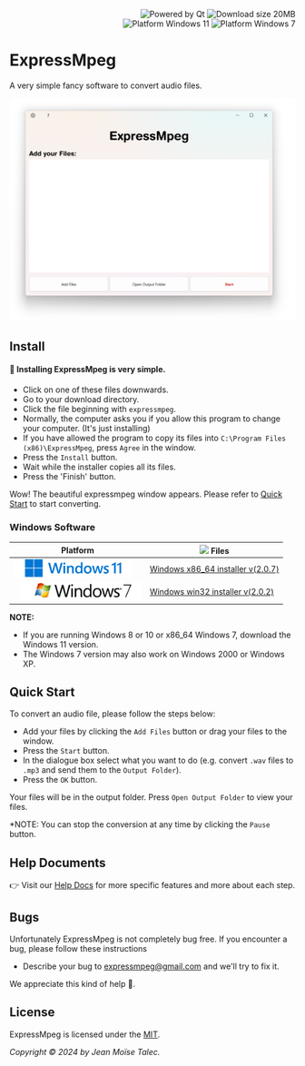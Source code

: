 <p align="right"> 
  <img src="https://img.shields.io/badge/Uses%20Qt-gray?logo=Qt&logoColor=green" alt="Powered by Qt"/> 
  <img src="https://img.shields.io/badge/Download%20size-89MB-green" alt="Download size 20MB"/> <br> 
  <img src="https://img.shields.io/badge/Platform-Windows%207-green?logo=windows%20xp&logoColor=9ac342" alt="Platform Windows 11"/> 
  <img src="https://img.shields.io/badge/Platform-Windows%2011-blue?logo=windows%2011&logoColor=40c7ff" alt="Platform Windows 7"/>   
</p> 


# ExpressMpeg 

A very simple fancy software to convert audio files. 

![Cover](./main-window.png) 

## Install 

#### 💾 Installing ExpressMpeg is very simple.<br> 

- Click on one of these files downwards.
- Go to your download directory. 
- Click the file beginning with `expressmpeg`. 
- Normally, the computer asks you if you allow this program to change your computer. (It's just installing) 
- If you have allowed the program to copy its files into `C:\Program Files (x86)\ExpressMpeg`, press `Agree` in the window. 
- Press the `Install` button. 
- Wait while the installer copies all its files. 
- Press the 'Finish' button. 

Wow! The beautiful expressmpeg window appears. Please refer to [Quick Start](#quick-start) to start converting. 

### Windows Software 

|Platform | <img width=16 src="https://www.svgrepo.com/download/138917/download.svg"> Files | 
|-------- | ------ | 
| <img src="./windows-11.png" height=32 align="justify"> | [Windows x86_64 installer v(2.0.7)](https://www.vizysound.com/ExpressMpeg/installers/expressmpeg_x86_64_v_(2.0.7).exe)  | 
| <img style="margin-left:12px" src="./windows-7.png" height=32 align="justify">|[Windows win32 installer v(2.0.2)](https://www.vizysound.com/ExpressMpeg/installers/expressmpeg_win32_v_(2.0.2).exe)| 


**NOTE:** 
- If you are running Windows 8 or 10 or x86_64 Windows 7, download the Windows 11 version. 
- The Windows 7 version may also work on Windows 2000 or Windows XP. 

## Quick Start 

To convert an audio file, please follow the steps below: 
- Add your files by clicking the `Add Files` button or drag your files to the window. 
- Press the `Start` button. 
- In the dialogue box select what you want to do (e.g. convert `.wav` files to `.mp3` and send them to the `Output Folder`). 
- Press the `OK` button. 

Your files will be in the output folder. Press `Open Output Folder` to view your files. 

*NOTE: You can stop the conversion at any time by clicking the `Pause` button. 

## Help Documents

👉 Visit our [Help Docs](./HELP.md) for more specific features and more about each step. 

## Bugs 

Unfortunately ExpressMpeg is not completely bug free. If you encounter a bug, please follow these instructions 
- Describe your bug to [expressmpeg@gmail.com](mailto:expressmpeg.com) and we'll try to fix it. 

We appreciate this kind of help 💜. 

## License 

ExpressMpeg is licensed under the [MIT](./LICENSE). 

*Copyright © 2024 by Jean Moïse Talec.*

 
